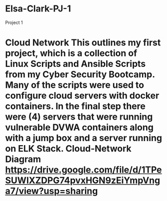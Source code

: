 # Elsa-Clark-PJ-1
Project 1 
# Cloud Network                                                                                                                                                   This outlines my first project, which is a collection of Linux Scripts and Ansible Scripts from my Cyber Security Bootcamp. Many of the scripts were used to configure cloud servers with docker containers. In the final step there were (4) servers that were running vulnerable DVWA containers along with a jump box and a server running on ELK Stack.                                                                                                                                   Cloud-Network Diagram                                                                           https://drive.google.com/file/d/1TPeSUWIXZDPG74pvxHGN9zEiYmpVnga7/view?usp=sharing
